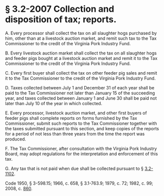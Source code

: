 # § 3.2-2007 Collection and disposition of tax; reports.

<p>A. Every processor shall collect the tax on all slaughter hogs purchased by him, other than at a livestock auction market, and remit such tax to the Tax Commissioner to the credit of the Virginia Pork Industry Fund.</p><p>B. Every livestock auction market shall collect the tax on all slaughter hogs and feeder pigs bought at a livestock auction market and remit it to the Tax Commissioner to the credit of the Virginia Pork Industry Fund.</p><p>C. Every first buyer shall collect the tax on other feeder pig sales and remit it to the Tax Commissioner to the credit of the Virginia Pork Industry Fund.</p><p>D. Taxes collected between July 1 and December 31 of each year shall be paid to the Tax Commissioner not later than January 15 of the succeeding year, and taxes collected between January 1 and June 30 shall be paid not later than July 10 of the year in which collected.</p><p>E. Every processor, livestock auction market, and other first buyers of feeder pigs shall complete reports on forms furnished by the Tax Commissioner, submit such reports to the Tax Commissioner together with the taxes submitted pursuant to this section, and keep copies of the reports for a period of not less than three years from the time the report was produced.</p><p>F. The Tax Commissioner, after consultation with the Virginia Pork Industry Board, may adopt regulations for the interpretation and enforcement of this tax.</p><p>G. Any tax that is not paid when due shall be collected pursuant to § <a href='http://law.lis.virginia.gov/vacode/3.2-1102/'>3.2-1102</a>.</p><p>Code 1950, § 3-598.15; 1966, c. 658, § 3.1-763.9; 1979, c. 72; 1982, c. 99; 2008, c. <a href='http://lis.virginia.gov/cgi-bin/legp604.exe?081+ful+CHAP0860'>860</a>.</p>